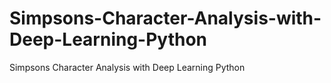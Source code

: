 # Simpsons-Character-Analysis-with-Deep-Learning-Python
Simpsons Character Analysis with Deep Learning Python
